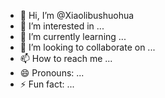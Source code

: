 - 👋 Hi, I’m @Xiaolibushuohua
- 👀 I’m interested in ...
- 🌱 I’m currently learning ...
- 💞️ I’m looking to collaborate on ...
- 📫 How to reach me ...
- 😄 Pronouns: ...
- ⚡ Fun fact: ...

<!---
Xiaolibushuohua/Xiaolibushuohua is a ✨ special ✨ repository because its `README.md` (this file) appears on your GitHub profile.
You can click the Preview link to take a look at your changes.
--->
